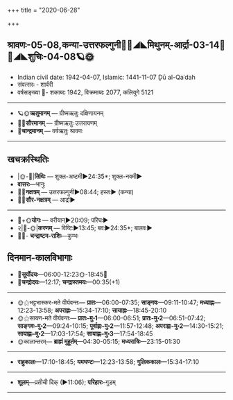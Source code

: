 +++
title = "2020-06-28"

+++
## श्रावणः-05-08,कन्या-उत्तरफल्गुनी🌛🌌◢◣मिथुनम्-आर्द्रा-03-14🌌🌞◢◣शुचिः-04-08🪐🌞
- Indian civil date: 1942-04-07, Islamic: 1441-11-07 Ḏū al-Qaʿdah
- संवत्सरः - शार्वरी
- वर्षसङ्ख्या 🌛- शकाब्दः 1942, विक्रमाब्दः 2077, कलियुगे 5121
___________________
- 🪐🌞**ऋतुमानम्** — ग्रीष्मऋतुः दक्षिणायनम्
- 🌌🌞**सौरमानम्** — ग्रीष्मऋतुः उत्तरायणम्
- 🌛**चान्द्रमानम्** — वर्षऋतुः श्रावणः
___________________


## खचक्रस्थितिः
- |🌞-🌛|**तिथिः** — शुक्ल-अष्टमी►24:35*; शुक्ल-नवमी►  
- **वासरः**—भानुः  
- 🌌🌛**नक्षत्रम्** — उत्तरफल्गुनी►08:44; हस्तः► (कन्या)  
- 🌌🌞**सौर-नक्षत्रम्** — आर्द्रा►  
___________________
- 🌛+🌞**योगः** — वरीयान्►20:09; परिघः►  
- २|🌛-🌞|**करणम्** — विष्टिः►13:45; बवः►24:35*; बालवः►  
- 🌌🌛- **चन्द्राष्टम-राशिः**—कुम्भः  


## दिनमान-कालविभागाः
- 🌅**सूर्योदयः**—06:00-12:23🌞️-18:45🌇  
- 🌛**चन्द्रोदयः**—12:17; **चन्द्रास्तमयः**—00:35(+1)  
___________________
- 🌞⚝भट्टभास्कर-मते वीर्यवन्तः— **प्रातः**—06:00-07:35; **साङ्गवः**—09:11-10:47; **मध्याह्नः**—12:23-13:58; **अपराह्णः**—15:34-17:10; **सायाह्नः**—18:45-20:10  
- 🌞⚝सायण-मते वीर्यवन्तः— **प्रातः-मु॰1**—06:00-06:51; **प्रातः-मु॰2**—06:51-07:42; **साङ्गवः-मु॰2**—09:24-10:15; **पूर्वाह्णः-मु॰2**—11:57-12:48; **अपराह्णः-मु॰2**—14:30-15:21; **सायाह्णः-मु॰2**—17:03-17:54; **सायाह्णः-मु॰3**—17:54-18:45  
- 🌞कालान्तरम्— **ब्राह्मं मुहूर्तम्**—04:30-05:15; **मध्यरात्रिः**—23:15-01:30  
___________________
- **राहुकालः**—17:10-18:45; **यमघण्टः**—12:23-13:58; **गुलिककालः**—15:34-17:10  
___________________
- **शूलम्**—प्रतीची दिक् (►11:06); **परिहारः**–गुडम्  
___________________
